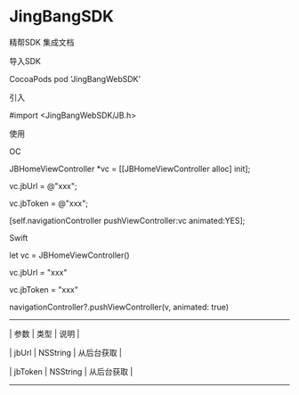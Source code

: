 # JingBangSDK
精帮SDK 集成文档

导入SDK

CocoaPods pod 'JingBangWebSDK'

引入

#import <JingBangWebSDK/JB.h>


使用

OC

JBHomeViewController *vc = [[JBHomeViewController alloc] init];

vc.jbUrl = @"xxx";

vc.jbToken = @"xxx";

[self.navigationController pushViewController:vc animated:YES];

Swift

let vc = JBHomeViewController()

vc.jbUrl = "xxx"

vc.jbToken = "xxx"

navigationController?.pushViewController(v, animated: true)

------------------------------------------------

| 参数       |       类型        |      说明      |

| jbUrl     |      NSString     |     从后台获取  |

| jbToken   |      NSString     |    从后台获取   |  

------------------------------------------------





